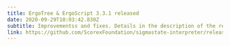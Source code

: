 ```yaml
---
title: ErgoTree & ErgoScript 3.3.1 released
date: 2020-09-29T10:03:42.830Z
subtitle: Improvementss and fixes. Details in the description of the release.
link: https://github.com/ScorexFoundation/sigmastate-interpreter/releases/tag/v3.3.1
---
```

